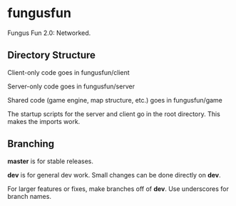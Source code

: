 # fungusfun

Fungus Fun 2.0: Networked.


## Directory Structure

Client-only code goes in fungusfun/client

Server-only code goes in fungusfun/server

Shared code (game engine, map structure, etc.) goes in fungusfun/game

The startup scripts for the server and client go in the root directory. This makes the imports work.


## Branching

**master** is for stable releases.

**dev** is for general dev work. Small changes can be done directly on **dev**.

For larger features or fixes, make branches off of **dev**. Use underscores for branch names.